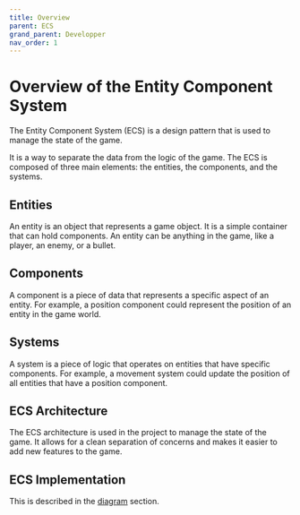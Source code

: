 ```yaml
---
title: Overview
parent: ECS
grand_parent: Developper
nav_order: 1
---
```


# Overview of the Entity Component System

The Entity Component System (ECS) is a design pattern that is used to manage the state of the game.

It is a way to separate the data from the logic of the game. The ECS is composed of three main elements: the entities, the components, and the systems.

## Entities

An entity is an object that represents a game object. It is a simple container that can hold components. An entity can be anything in the game, like a player, an enemy, or a bullet.

## Components

A component is a piece of data that represents a specific aspect of an entity. For example, a position component could represent the position of an entity in the game world.

## Systems

A system is a piece of logic that operates on entities that have specific components. For example, a movement system could update the position of all entities that have a position component.

## ECS Architecture

The ECS architecture is used in the project to manage the state of the game. It allows for a clean separation of concerns and makes it easier to add new features to the game.

## ECS Implementation
This is described in the [diagram](../diagram/ecs_diagram.md) section.